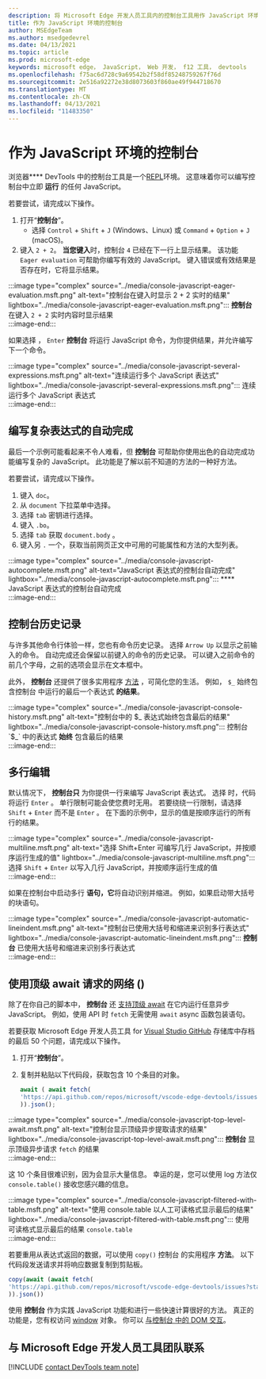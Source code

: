 ```yaml
---
description: 将 Microsoft Edge 开发人员工具内的控制台工具用作 JavaScript 环境的简介。
title: 作为 JavaScript 环境的控制台
author: MSEdgeTeam
ms.author: msedgedevrel
ms.date: 04/13/2021
ms.topic: article
ms.prod: microsoft-edge
keywords: microsoft edge， JavaScript， Web 开发， f12 工具， devtools
ms.openlocfilehash: f75ac6d728c9a69542b2f58df85248759267f76d
ms.sourcegitcommit: 2e516a92272e38d8073603f860ae49f944718670
ms.translationtype: MT
ms.contentlocale: zh-CN
ms.lasthandoff: 04/13/2021
ms.locfileid: "11483350"
---
```

# <a name="the-console-as-a-javascript-environment"></a>作为 JavaScript 环境的控制台  

浏览器**** DevTools 中的控制台工具是一个[REPL][WikiReadEvalPrintLoop]环境。  这意味着你可以编写控制台中立即 **运行** 的任何 JavaScript。

若要尝试，请完成以下操作。  

1.  打开“**控制台**”。  
    *   选择 `Control` + `Shift` + `J` \(Windows、Linux\) 或 `Command` + `Option` + `J` \(macOS\)。  
1.  键入 `2 + 2`。  **当您键入**时，控制台 `4` 已经在下一行上显示结果。  该功能 `Eager evaluation` 可帮助你编写有效的 JavaScript。  键入错误或有效结果是否存在时，它将显示结果。  

:::image type="complex" source="../media/console-javascript-eager-evaluation.msft.png" alt-text="控制台在键入时显示 2 + 2 实时的结果" lightbox="../media/console-javascript-eager-evaluation.msft.png":::
   **控制台** 在键入 `2 + 2` 实时内容时显示结果  
:::image-end:::  

如果选择 ， `Enter` **控制台** 将运行 JavaScript 命令，为你提供结果，并允许编写下一个命令。  

:::image type="complex" source="../media/console-javascript-several-expressions.msft.png" alt-text="连续运行多个 JavaScript 表达式" lightbox="../media/console-javascript-several-expressions.msft.png":::
   连续运行多个 JavaScript 表达式  
:::image-end:::  

## <a name="autocompletion-to-write-complex-expressions"></a>编写复杂表达式的自动完成

最后一个示例可能看起来不令人难看，但 **控制台** 可帮助你使用出色的自动完成功能编写复杂的 JavaScript。  此功能是了解以前不知道的方法的一种好方法。  

若要尝试，请完成以下操作。  

1.  键入 `doc`。  
1.  从 `document` 下拉菜单中选择。  
1.  选择 `tab` 密钥进行选择。  
1.  键入 `.bo`。  
1.  选择 `tab` 获取 `document.body` 。  
1.  键入另 `.` 一个，获取当前网页正文中可用的可能属性和方法的大型列表。  

:::image type="complex" source="../media/console-javascript-autocomplete.msft.png" alt-text="JavaScript 表达式的控制台自动完成" lightbox="../media/console-javascript-autocomplete.msft.png":::
   **** JavaScript 表达式的控制台自动完成  
:::image-end:::  

## <a name="console-history"></a>控制台历史记录

与许多其他命令行体验一样，您也有命令历史记录。  选择 `Arrow Up` 以显示之前输入的命令。  自动完成还会保留以前键入的命令的历史记录。  可以键入之前命令的前几个字母，之前的选项会显示在文本框中。  

此外， **控制台** 还提供了很多实用程序 [方法][DevtoolsConsoleUtilities] ，可简化您的生活。  例如， `$_` 始终包含控制台 中运行的最后一个表达式 **的结果**。

:::image type="complex" source="../media/console-javascript-console-history.msft.png" alt-text="控制台中的 $_ 表达式始终包含最后的结果" lightbox="../media/console-javascript-console-history.msft.png":::
    控制台 `$_` 中的表达式 **始终** 包含最后的结果  
:::image-end:::  

## <a name="multiline-edits"></a>多行编辑

默认情况下， **控制台只** 为你提供一行来编写 JavaScript 表达式。  选择 时，代码将运行 `Enter` 。 单行限制可能会使您费时无用。  若要绕绕一行限制，请选择 `Shift` + `Enter` 而不是 `Enter` 。  在下面的示例中，显示的值是按顺序运行的所有行的结果。  

:::image type="complex" source="../media/console-javascript-multiline.msft.png" alt-text="选择 Shift+Enter 可编写几行 JavaScript，并按顺序运行生成的值" lightbox="../media/console-javascript-multiline.msft.png":::
   选择 `Shift` + `Enter` 以写入几行 JavaScript，并按顺序运行生成的值  
:::image-end:::  

如果在控制台中启动多行 **语句，它**将自动识别并缩进。  例如，如果启动带大括号的块语句。  

:::image type="complex" source="../media/console-javascript-automatic-lineindent.msft.png" alt-text="控制台已使用大括号和缩进来识别多行表达式" lightbox="../media/console-javascript-automatic-lineindent.msft.png":::
    **控制台** 已使用大括号和缩进来识别多行表达式  
:::image-end:::  

## <a name="network-requests-using-top-level-await"></a>使用顶级 await 请求的网络 ()   

除了在你自己的脚本中， **控制台** 还 [支持顶级 await][GithubTc39ProposalTopLevelAwait] 在它内运行任意异步 JavaScript。  例如，使用 API 时 `fetch` 无需使用 `await` async 函数包装语句。  

若要获取 Microsoft Edge 开发人员工具 for [Visual Studio GitHub][GithubMicrosoftVscodeEdgeDevtools] 存储库中存档的最后 50 个问题，请完成以下操作。  

1.  打开“**控制台**”。  
1.  复制并粘贴以下代码段，获取包含 10 个条目的对象。  
    
    ```javascript
    await ( await fetch(
    'https://api.github.com/repos/microsoft/vscode-edge-devtools/issues?state=all&per_page=50&page=1'
    )).json();
    ```  
    
:::image type="complex" source="../media/console-javascript-top-level-await.msft.png" alt-text="控制台显示顶级异步提取请求的结果" lightbox="../media/console-javascript-top-level-await.msft.png":::
    **控制台** 显示顶级异步请求 `fetch` 的结果  
:::image-end:::  

这 10 个条目很难识别，因为会显示大量信息。  幸运的是，您可以使用 log 方法仅 `console.table()` 接收您感兴趣的信息。  

:::image type="complex" source="../media/console-javascript-filtered-with-table.msft.png" alt-text="使用 console.table 以人工可读格式显示最后的结果" lightbox="../media/console-javascript-filtered-with-table.msft.png":::
    使用 可读格式显示最后的结果 `console.table`  
:::image-end:::  

若要重用从表达式返回的数据，可以使用 `copy()` 控制台 的实用程序 **方法**。  以下代码段发送请求并将响应数据复制到剪贴板。  

```javascript
copy(await (await fetch(
'https://api.github.com/repos/microsoft/vscode-edge-devtools/issues?state=all&per_page=50&page=1'
)).json())
```  

使用 **控制台** 作为实践 JavaScript 功能和进行一些快速计算很好的方法。  真正的功能是，您有权访问 [window][MdnDocsWebApiWindow] 对象。  你可以 [与控制台 中的 DOM 交互][DevtoolsConsoleConsoleDomInteraction]。  

## <a name="getting-in-touch-with-the-microsoft-edge-devtools-team"></a>与 Microsoft Edge 开发人员工具团队联系  

[!INCLUDE [contact DevTools team note](../includes/contact-devtools-team-note.md)]  

<!-- links -->  

[DevtoolsConsoleConsoleDomInteraction]: ./console-dom-interaction.md "使用控制台与 DOM 服务器|Microsoft Docs"  
[DevtoolsConsoleUtilities]: ./utilities.md "控制台实用程序 API 参考 | Microsoft Docs"  

[GithubMicrosoftVscodeEdgeDevtools]: https://github.com/microsoft/vscode-edge-devtools "microsoft/vscode-edge-devtools | GitHub"  

[GithubTc39ProposalTopLevelAwait]: https://github.com/tc39/proposal-top-level-await "ECMAScript 建议：顶级 await - tc39/proposal-top-level-await |GitHub"

[MdnDocsWebApiWindow]: https://developer.mozilla.org/docs/Web/API/Window "窗口|MDN"  

[WikiReadEvalPrintLoop]: https://en.wikipedia.org/wiki/Read%E2%80%93eval%E2%80%93print_loop "Read-eval–print 循环|Wikipedia"  
